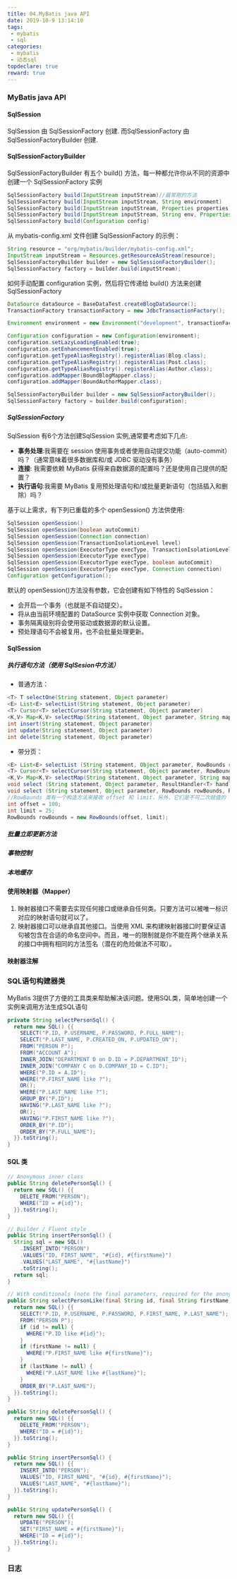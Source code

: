 ```yaml
---
title: 04.MyBatis java API
date: 2019-10-9 13:14:10
tags:
 - mybatis
 - sql
categories:
 - mybatis
 - 动态sql
topdeclare: true
reward: true
---
```

### MyBatis java API

#### SqlSession  
SqlSession 由 SqlSessionFactory 创建. 而SqlSessionFactory 由 SqlSessionFactoryBuilder 创建.
#### SqlSessionFactoryBuilder  
SqlSessionFactoryBuilder 有五个 build() 方法，每一种都允许你从不同的资源中创建一个 SqlSessionFactory 实例
```java
SqlSessionFactory build(InputStream inputStream)//最常用的方法
SqlSessionFactory build(InputStream inputStream, String environment)
SqlSessionFactory build(InputStream inputStream, Properties properties)
SqlSessionFactory build(InputStream inputStream, String env, Properties props)
SqlSessionFactory build(Configuration config)
```
<!--more-->

从 mybatis-config.xml 文件创建 SqlSessionFactory 的示例：
```java
String resource = "org/mybatis/builder/mybatis-config.xml";
InputStream inputStream = Resources.getResourceAsStream(resource);
SqlSessionFactoryBuilder builder = new SqlSessionFactoryBuilder();
SqlSessionFactory factory = builder.build(inputStream);
```  
如何手动配置 configuration 实例，然后将它传递给 build() 方法来创建 SqlSessionFactory
```java
DataSource dataSource = BaseDataTest.createBlogDataSource();
TransactionFactory transactionFactory = new JdbcTransactionFactory();

Environment environment = new Environment("development", transactionFactory, dataSource);

Configuration configuration = new Configuration(environment);
configuration.setLazyLoadingEnabled(true);
configuration.setEnhancementEnabled(true);
configuration.getTypeAliasRegistry().registerAlias(Blog.class);
configuration.getTypeAliasRegistry().registerAlias(Post.class);
configuration.getTypeAliasRegistry().registerAlias(Author.class);
configuration.addMapper(BoundBlogMapper.class);
configuration.addMapper(BoundAuthorMapper.class);

SqlSessionFactoryBuilder builder = new SqlSessionFactoryBuilder();
SqlSessionFactory factory = builder.build(configuration);
```
##### SqlSessionFactory  
SqlSession 有6个方法创建SqlSession 实例,通常要考虑如下几点:  
- __事务处理__:我需要在 session 使用事务或者使用自动提交功能（auto-commit）吗？（通常意味着很多数据库和/或 JDBC 驱动没有事务）
- __连接__: 我需要依赖 MyBatis 获得来自数据源的配置吗？还是使用自己提供的配置？
- __执行语句__:我需要 MyBatis 复用预处理语句和/或批量更新语句（包括插入和删除）吗？

基于以上需求，有下列已重载的多个 openSession() 方法供使用:
```java
SqlSession openSession()
SqlSession openSession(boolean autoCommit)
SqlSession openSession(Connection connection)
SqlSession openSession(TransactionIsolationLevel level)
SqlSession openSession(ExecutorType execType, TransactionIsolationLevel level)
SqlSession openSession(ExecutorType execType)
SqlSession openSession(ExecutorType execType, boolean autoCommit)
SqlSession openSession(ExecutorType execType, Connection connection)
Configuration getConfiguration();
```
默认的 openSession()方法没有参数，它会创建有如下特性的 SqlSession：
- 会开启一个事务（也就是不自动提交）。
- 将从由当前环境配置的 DataSource 实例中获取 Connection 对象。
- 事务隔离级别将会使用驱动或数据源的默认设置。
- 预处理语句不会被复用，也不会批量处理更新。

#### SqlSession

##### 执行语句方法（使用 SqlSesion中方法）
- 普通方法：
```java
<T> T selectOne(String statement, Object parameter)
<E> List<E> selectList(String statement, Object parameter)
<T> Cursor<T> selectCursor(String statement, Object parameter)
<K,V> Map<K,V> selectMap(String statement, Object parameter, String mapKey)
int insert(String statement, Object parameter)
int update(String statement, Object parameter)
int delete(String statement, Object parameter)
```
- 带分页：
```java
<E> List<E> selectList (String statement, Object parameter, RowBounds rowBounds)
<T> Cursor<T> selectCursor(String statement, Object parameter, RowBounds rowBounds)
<K,V> Map<K,V> selectMap(String statement, Object parameter, String mapKey, RowBounds rowbounds)
void select (String statement, Object parameter, ResultHandler<T> handler)
void select (String statement, Object parameter, RowBounds rowBounds, ResultHandler<T> handler)
//RowBounds 类有一个构造方法来接收 offset 和 limit，另外，它们是不可二次赋值的
int offset = 100;
int limit = 25;
RowBounds rowBounds = new RowBounds(offset, limit);
```
##### 批量立即更新方法

##### 事物控制

##### 本地缓存

#### 使用映射器（Mapper）
1. 映射器接口不需要去实现任何接口或继承自任何类。只要方法可以被唯一标识对应的映射语句就可以了。
2. 映射器接口可以继承自其他接口。当使用 XML 来构建映射器接口时要保证语句被包含在合适的命名空间中。而且，唯一的限制就是你不能在两个继承关系的接口中拥有相同的方法签名（潜在的危险做法不可取）。

#### 映射器注解

### SQL语句构建器类  
MyBatis 3提供了方便的工具类来帮助解决该问题。使用SQL类，简单地创建一个实例来调用方法生成SQL语句
```java
private String selectPersonSql() {
  return new SQL() {{
    SELECT("P.ID, P.USERNAME, P.PASSWORD, P.FULL_NAME");
    SELECT("P.LAST_NAME, P.CREATED_ON, P.UPDATED_ON");
    FROM("PERSON P");
    FROM("ACCOUNT A");
    INNER_JOIN("DEPARTMENT D on D.ID = P.DEPARTMENT_ID");
    INNER_JOIN("COMPANY C on D.COMPANY_ID = C.ID");
    WHERE("P.ID = A.ID");
    WHERE("P.FIRST_NAME like ?");
    OR();
    WHERE("P.LAST_NAME like ?");
    GROUP_BY("P.ID");
    HAVING("P.LAST_NAME like ?");
    OR();
    HAVING("P.FIRST_NAME like ?");
    ORDER_BY("P.ID");
    ORDER_BY("P.FULL_NAME");
  }}.toString();
}
```
#### SQL 类

```java
// Anonymous inner class
public String deletePersonSql() {
  return new SQL() {{
    DELETE_FROM("PERSON");
    WHERE("ID = #{id}");
  }}.toString();
}

// Builder / Fluent style
public String insertPersonSql() {
  String sql = new SQL()
    .INSERT_INTO("PERSON")
    .VALUES("ID, FIRST_NAME", "#{id}, #{firstName}")
    .VALUES("LAST_NAME", "#{lastName}")
    .toString();
  return sql;
}

// With conditionals (note the final parameters, required for the anonymous inner class to access them)
public String selectPersonLike(final String id, final String firstName, final String lastName) {
  return new SQL() {{
    SELECT("P.ID, P.USERNAME, P.PASSWORD, P.FIRST_NAME, P.LAST_NAME");
    FROM("PERSON P");
    if (id != null) {
      WHERE("P.ID like #{id}");
    }
    if (firstName != null) {
      WHERE("P.FIRST_NAME like #{firstName}");
    }
    if (lastName != null) {
      WHERE("P.LAST_NAME like #{lastName}");
    }
    ORDER_BY("P.LAST_NAME");
  }}.toString();
}

public String deletePersonSql() {
  return new SQL() {{
    DELETE_FROM("PERSON");
    WHERE("ID = #{id}");
  }}.toString();
}

public String insertPersonSql() {
  return new SQL() {{
    INSERT_INTO("PERSON");
    VALUES("ID, FIRST_NAME", "#{id}, #{firstName}");
    VALUES("LAST_NAME", "#{lastName}");
  }}.toString();
}

public String updatePersonSql() {
  return new SQL() {{
    UPDATE("PERSON");
    SET("FIRST_NAME = #{firstName}");
    WHERE("ID = #{id}");
  }}.toString();
}
```

### 日志
